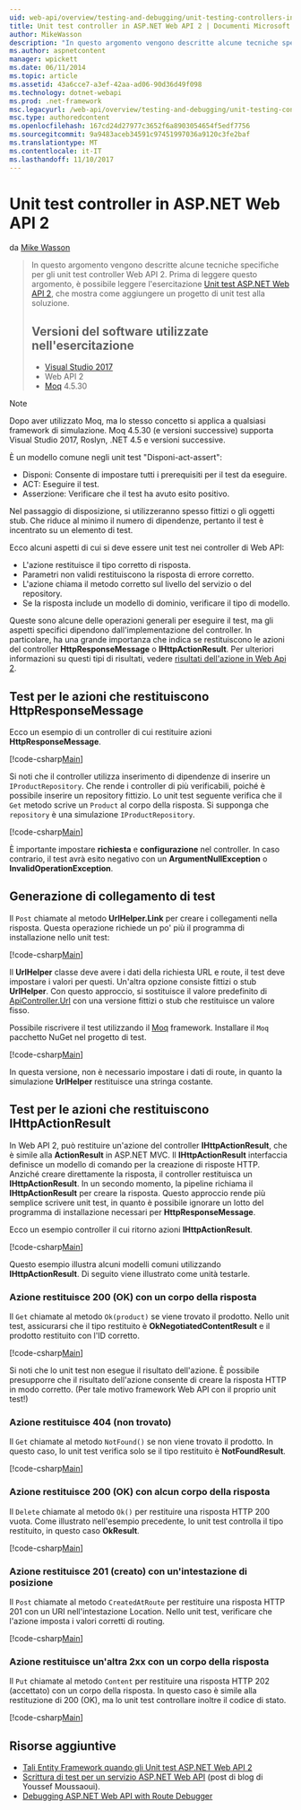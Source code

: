 ```yaml
---
uid: web-api/overview/testing-and-debugging/unit-testing-controllers-in-web-api
title: Unit test controller in ASP.NET Web API 2 | Documenti Microsoft
author: MikeWasson
description: "In questo argomento vengono descritte alcune tecniche specifiche per gli unit test controller Web API 2. Prima di leggere questo argomento, è consigliabile leggere l'esercitazione unità..."
ms.author: aspnetcontent
manager: wpickett
ms.date: 06/11/2014
ms.topic: article
ms.assetid: 43a6cce7-a3ef-42aa-ad06-90d36d49f098
ms.technology: dotnet-webapi
ms.prod: .net-framework
msc.legacyurl: /web-api/overview/testing-and-debugging/unit-testing-controllers-in-web-api
msc.type: authoredcontent
ms.openlocfilehash: 167cd24d27977c3652f6a8903054654f5edf7756
ms.sourcegitcommit: 9a9483aceb34591c97451997036a9120c3fe2baf
ms.translationtype: MT
ms.contentlocale: it-IT
ms.lasthandoff: 11/10/2017
---
```

<a name="unit-testing-controllers-in-aspnet-web-api-2"></a>Unit test controller in ASP.NET Web API 2
====================
da [Mike Wasson](https://github.com/MikeWasson)

> In questo argomento vengono descritte alcune tecniche specifiche per gli unit test controller Web API 2. Prima di leggere questo argomento, è possibile leggere l'esercitazione [Unit test ASP.NET Web API 2](unit-testing-with-aspnet-web-api.md), che mostra come aggiungere un progetto di unit test alla soluzione.
> 
> ## <a name="software-versions-used-in-the-tutorial"></a>Versioni del software utilizzate nell'esercitazione
> 
> - [Visual Studio 2017](https://www.visualstudio.com/vs/)
> - Web API 2
> - [Moq](https://github.com/Moq) 4.5.30

> [!NOTE]
> Dopo aver utilizzato Moq, ma lo stesso concetto si applica a qualsiasi framework di simulazione. Moq 4.5.30 (e versioni successive) supporta Visual Studio 2017, Roslyn, .NET 4.5 e versioni successive.

È un modello comune negli unit test &quot;Disponi-act-assert&quot;:

- Disponi: Consente di impostare tutti i prerequisiti per il test da eseguire.
- ACT: Eseguire il test.
- Asserzione: Verificare che il test ha avuto esito positivo.

Nel passaggio di disposizione, si utilizzeranno spesso fittizi o gli oggetti stub. Che riduce al minimo il numero di dipendenze, pertanto il test è incentrato su un elemento di test.

Ecco alcuni aspetti di cui si deve essere unit test nei controller di Web API:

- L'azione restituisce il tipo corretto di risposta.
- Parametri non validi restituiscono la risposta di errore corretto.
- L'azione chiama il metodo corretto sul livello del servizio o del repository.
- Se la risposta include un modello di dominio, verificare il tipo di modello.

Queste sono alcune delle operazioni generali per eseguire il test, ma gli aspetti specifici dipendono dall'implementazione del controller. In particolare, ha una grande importanza che indica se restituiscono le azioni del controller **HttpResponseMessage** o **IHttpActionResult**. Per ulteriori informazioni su questi tipi di risultati, vedere [risultati dell'azione in Web Api 2](../getting-started-with-aspnet-web-api/action-results.md).

## <a name="testing-actions-that-return-httpresponsemessage"></a>Test per le azioni che restituiscono HttpResponseMessage

Ecco un esempio di un controller di cui restituire azioni **HttpResponseMessage**.

[!code-csharp[Main](unit-testing-controllers-in-web-api/samples/sample1.cs)]

Si noti che il controller utilizza inserimento di dipendenze di inserire un `IProductRepository`. Che rende i controller di più verificabili, poiché è possibile inserire un repository fittizio. Lo unit test seguente verifica che il `Get` metodo scrive un `Product` al corpo della risposta. Si supponga che `repository` è una simulazione `IProductRepository`.

[!code-csharp[Main](unit-testing-controllers-in-web-api/samples/sample2.cs)]

È importante impostare **richiesta** e **configurazione** nel controller. In caso contrario, il test avrà esito negativo con un **ArgumentNullException** o **InvalidOperationException**.

## <a name="testing-link-generation"></a>Generazione di collegamento di test

Il `Post` chiamate al metodo **UrlHelper.Link** per creare i collegamenti nella risposta. Questa operazione richiede un po' più il programma di installazione nello unit test:

[!code-csharp[Main](unit-testing-controllers-in-web-api/samples/sample3.cs)]

Il **UrlHelper** classe deve avere i dati della richiesta URL e route, il test deve impostare i valori per questi. Un'altra opzione consiste fittizi o stub **UrlHelper**. Con questo approccio, si sostituisce il valore predefinito di [ApiController.Url](https://msdn.microsoft.com/en-us/library/system.web.http.apicontroller.url.aspx) con una versione fittizi o stub che restituisce un valore fisso.

Possibile riscrivere il test utilizzando il [Moq](https://github.com/Moq) framework. Installare il `Moq` pacchetto NuGet nel progetto di test.

[!code-csharp[Main](unit-testing-controllers-in-web-api/samples/sample4.cs)]

In questa versione, non è necessario impostare i dati di route, in quanto la simulazione **UrlHelper** restituisce una stringa costante.


## <a name="testing-actions-that-return-ihttpactionresult"></a>Test per le azioni che restituiscono IHttpActionResult

In Web API 2, può restituire un'azione del controller **IHttpActionResult**, che è simile alla **ActionResult** in ASP.NET MVC. Il **IHttpActionResult** interfaccia definisce un modello di comando per la creazione di risposte HTTP. Anziché creare direttamente la risposta, il controller restituisca un **IHttpActionResult**. In un secondo momento, la pipeline richiama il **IHttpActionResult** per creare la risposta. Questo approccio rende più semplice scrivere unit test, in quanto è possibile ignorare un lotto del programma di installazione necessari per **HttpResponseMessage**.

Ecco un esempio controller il cui ritorno azioni **IHttpActionResult**.

[!code-csharp[Main](unit-testing-controllers-in-web-api/samples/sample5.cs)]

Questo esempio illustra alcuni modelli comuni utilizzando **IHttpActionResult**. Di seguito viene illustrato come unità testarle.

### <a name="action-returns-200-ok-with-a-response-body"></a>Azione restituisce 200 (OK) con un corpo della risposta

Il `Get` chiamate al metodo `Ok(product)` se viene trovato il prodotto. Nello unit test, assicurarsi che il tipo restituito è **OkNegotiatedContentResult** e il prodotto restituito con l'ID corretto.

[!code-csharp[Main](unit-testing-controllers-in-web-api/samples/sample6.cs)]

Si noti che lo unit test non esegue il risultato dell'azione. È possibile presupporre che il risultato dell'azione consente di creare la risposta HTTP in modo corretto. (Per tale motivo framework Web API con il proprio unit test!)

### <a name="action-returns-404-not-found"></a>Azione restituisce 404 (non trovato)

Il `Get` chiamate al metodo `NotFound()` se non viene trovato il prodotto. In questo caso, lo unit test verifica solo se il tipo restituito è **NotFoundResult**.

[!code-csharp[Main](unit-testing-controllers-in-web-api/samples/sample7.cs)]

### <a name="action-returns-200-ok-with-no-response-body"></a>Azione restituisce 200 (OK) con alcun corpo della risposta

Il `Delete` chiamate al metodo `Ok()` per restituire una risposta HTTP 200 vuota. Come illustrato nell'esempio precedente, lo unit test controlla il tipo restituito, in questo caso **OkResult**.

[!code-csharp[Main](unit-testing-controllers-in-web-api/samples/sample8.cs)]

### <a name="action-returns-201-created-with-a-location-header"></a>Azione restituisce 201 (creato) con un'intestazione di posizione

Il `Post` chiamate al metodo `CreatedAtRoute` per restituire una risposta HTTP 201 con un URI nell'intestazione Location. Nello unit test, verificare che l'azione imposta i valori corretti di routing.

[!code-csharp[Main](unit-testing-controllers-in-web-api/samples/sample9.cs)]

### <a name="action-returns-another-2xx-with-a-response-body"></a>Azione restituisce un'altra 2xx con un corpo della risposta

Il `Put` chiamate al metodo `Content` per restituire una risposta HTTP 202 (accettato) con un corpo della risposta. In questo caso è simile alla restituzione di 200 (OK), ma lo unit test controllare inoltre il codice di stato.

[!code-csharp[Main](unit-testing-controllers-in-web-api/samples/sample10.cs)]

## <a name="additional-resources"></a>Risorse aggiuntive

- [Tali Entity Framework quando gli Unit test ASP.NET Web API 2](mocking-entity-framework-when-unit-testing-aspnet-web-api-2.md)
- [Scrittura di test per un servizio ASP.NET Web API](https://blogs.msdn.com/b/youssefm/archive/2013/01/28/writing-tests-for-an-asp-net-webapi-service.aspx) (post di blog di Youssef Moussaoui).
- [Debugging ASP.NET Web API with Route Debugger](https://blogs.msdn.com/b/webdev/archive/2013/04/04/debugging-asp-net-web-api-with-route-debugger.aspx)
